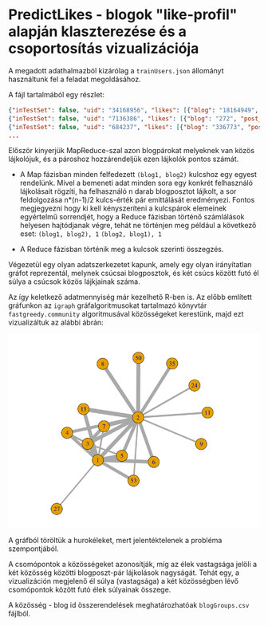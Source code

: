 # PredictLikes - blogok "like-profil" alapján klaszterezése és a csoportosítás vizualizációja

A megadott adathalmazból kizárólag a `trainUsers.json` állományt használtunk fel a feladat megoldásához. 

A fájl tartalmából egy részlet:

```json
{"inTestSet": false, "uid": "34168956", "likes": [{"blog": "18164949", "post_id": "1740778", "like_dt": "2012-04-05 14:10:56"}]}
{"inTestSet": false, "uid": "7136386", "likes": [{"blog": "272", "post_id": "1340514", "like_dt": "2012-04-25 12:48:52"}]}
{"inTestSet": false, "uid": "684237", "likes": [{"blog": "336773", "post_id": "1943657", "like_dt": "2012-04-16 19:38:00"}]}
...
```

Először kinyerjük
MapReduce-szal azon blogpárokat melyeknek van közös lájkolójuk, és a pároshoz hozzárendeljük ezen lájkolók pontos számát.

- A Map fázisban minden felfedezett `(blog1, blog2)` kulcshoz egy egyest rendelünk. Mivel a bemeneti adat minden sora egy konkrét
felhasználó lájkolásait rögzíti, ha felhasználó n darab blogposztot lájkolt, a sor feldolgozása n*(n-1)/2 kulcs-érték pár emittálását
eredményezi. Fontos megjegyezni hogy ki kell kényszeríteni a kulcspárok elemeinek egyértelmű sorrendjét, hogy a Reduce fázisban történő
számlálások helyesen hajtódjanak végre, tehát ne történjen meg például a következő eset:
`(blog1, blog2), 1`
`(blog2, blog1), 1`

- A Reduce fázisban történik meg a kulcsok szerinti összegzés.

Végezetül egy olyan adatszerkezetet kapunk, amely egy olyan irányítatlan gráfot reprezentál, melynek csúcsai blogposztok, és két csúcs
között futó él súlya a csúcsok közös lájkjainak száma.

Az így keletkező adatmennyiség már kezelhető R-ben is. Az előbb említett gráfunkon az `igraph` gráfalgoritmusokat tartalmazó könyvtár `fastgreedy.community` algoritmusával közösségeket kerestünk, majd ezt vizualizáltuk az alábbi ábrán:

![clusters](clusters.png)

A gráfból töröltük a hurokéleket, mert jelentéktelenek a probléma szempontjából.

A csomópontok a közösségeket azonosítják, míg az élek vastagsága jelöli a két közösség közötti blogposzt-pár lájkolások nagyságát. Tehát egy, a vizualizáción megjelenő él súlya (vastagsága) a két közösségben lévő csomópontok között futó élek súlyainak összege. 

A közösség - blog id összerendelések meghatározhatóak `blogGroups.csv` fájlból.
